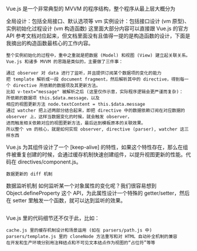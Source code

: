 Vue.js 是一个非常典型的 MVVM 的程序结构，整个程序从最上层大概分为

全局设计：包括全局接口、默认选项等
vm 实例设计：包括接口设计 (vm 原型)、实例初始化过程设计 (vm 构造函数)
这里面大部分内容可以直接跟 Vue.js 的官方 API 参考文档对应起来，但文档里面没有且值得一提的是构造函数的设计，下面是我摘出的构造函数最核心的工作内容。
```
整个实例初始化的过程中，重中之重就是把数据 (Model) 和视图 (View) 建立起关联关系。Vue.js 和诸多 MVVM 的思路是类似的，主要做了三件事：

通过 observer 对 data 进行了监听，并且提供订阅某个数据项的变化的能力
把 template 解析成一段 document fragment，然后解析其中的 directive，得到每一个 directive 所依赖的数据项及其更新方法。
比如 v-text="message" 被解析之后 (这里仅作示意，实际程序逻辑会更严谨而复杂)：
所依赖的数据项 this.$data.message，以及
相应的视图更新方法 node.textContent = this.$data.message
通过 watcher 把上述两部分结合起来，即把 directive 中的数据依赖订阅在对应数据的 observer 上，这样当数据变化的时候，就会触发 observer，
进而触发相关依赖对应的视图更新方法，最后达到模板原本的关联效果。
所以整个 vm 的核心，就是如何实现 observer, directive (parser), watcher 这三样东西
```
Vue.js 为其组件设计了一个 [keep-alive] 的特性，如果这个特性存在，那么在组件被重复创建的时候，会通过缓存机制快速创建组件，以提升视图更新的性能。代码在 directives/component.js。
```
数据更新的 diff 机制
```
数据监听机制
如何监听某一个对象属性的变化呢？我们很容易想到 Object.defineProperty 这个 API，为此属性设计一个特殊的 getter/setter，然后在 setter 里触发一个函数，就可以达到监听的效果。
```

```
Vue.js 里的代码细节还不仅于此，比如：
```
cache.js 里的缓存机制设计和场景运用 (如在 parsers/path.js 中)
parsers/template.js 里的 cloneNode 方法重写和对 HTML 自动补全机制的兼容
在开发和生产环境分别用注释结点和不可见文本结点作为视图的“占位符”等等
```
